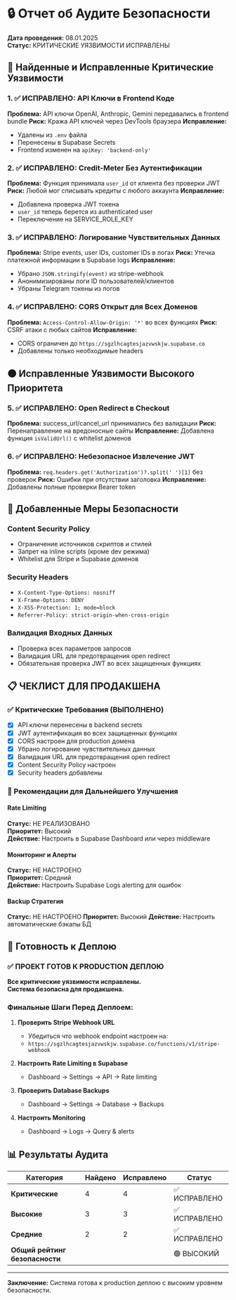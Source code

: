 # 🔒 Отчет об Аудите Безопасности

**Дата проведения:** 08.01.2025  
**Статус:** КРИТИЧЕСКИЕ УЯЗВИМОСТИ ИСПРАВЛЕНЫ

## 🚨 Найденные и Исправленные Критические Уязвимости

### 1. ✅ ИСПРАВЛЕНО: API Ключи в Frontend Коде

**Проблема:** API ключи OpenAI, Anthropic, Gemini передавались в frontend bundle
**Риск:** Кража API ключей через DevTools браузера
**Исправление:**

- Удалены из `.env` файла
- Перенесены в Supabase Secrets
- Frontend изменен на `apiKey: 'backend-only'`

### 2. ✅ ИСПРАВЛЕНО: Credit-Meter Без Аутентификации

**Проблема:** Функция принимала `user_id` от клиента без проверки JWT
**Риск:** Любой мог списывать кредиты с любого аккаунта
**Исправление:**

- Добавлена проверка JWT токена
- `user_id` теперь берется из authenticated user
- Переключение на SERVICE_ROLE_KEY

### 3. ✅ ИСПРАВЛЕНО: Логирование Чувствительных Данных

**Проблема:** Stripe events, user IDs, customer IDs в логах
**Риск:** Утечка платежной информации в Supabase logs
**Исправление:**

- Убрано `JSON.stringify(event)` из stripe-webhook
- Анонимизированы логи ID пользователей/клиентов
- Убраны Telegram токены из логов

### 4. ✅ ИСПРАВЛЕНО: CORS Открыт для Всех Доменов

**Проблема:** `Access-Control-Allow-Origin: '*'` во всех функциях
**Риск:** CSRF атаки с любых сайтов
**Исправление:**

- CORS ограничен до `https://sgzlhcagtesjazvwskjw.supabase.co`
- Добавлены только необходимые headers

## 🟠 Исправленные Уязвимости Высокого Приоритета

### 5. ✅ ИСПРАВЛЕНО: Open Redirect в Checkout

**Проблема:** success_url/cancel_url принимались без валидации
**Риск:** Перенаправление на вредоносные сайты
**Исправление:** Добавлена функция `isValidUrl()` с whitelist доменов

### 6. ✅ ИСПРАВЛЕНО: Небезопасное Извлечение JWT

**Проблема:** `req.headers.get('Authorization')?.split(' ')[1]` без проверок
**Риск:** Ошибки при отсутствии заголовка
**Исправление:** Добавлены полные проверки Bearer token

## 🔐 Добавленные Меры Безопасности

### Content Security Policy

- Ограничение источников скриптов и стилей
- Запрет на inline scripts (кроме dev режима)
- Whitelist для Stripe и Supabase доменов

### Security Headers

- `X-Content-Type-Options: nosniff`
- `X-Frame-Options: DENY`
- `X-XSS-Protection: 1; mode=block`
- `Referrer-Policy: strict-origin-when-cross-origin`

### Валидация Входных Данных

- Проверка всех параметров запросов
- Валидация URL для предотвращения open redirect
- Обязательная проверка JWT во всех защищенных функциях

## 📋 ЧЕКЛИСТ ДЛЯ ПРОДАКШЕНА

### ✅ Критические Требования (ВЫПОЛНЕНО)

- [x] API ключи перенесены в backend secrets
- [x] JWT аутентификация во всех защищенных функциях
- [x] CORS настроен для production домена
- [x] Убрано логирование чувствительных данных
- [x] Валидация URL для предотвращения open redirect
- [x] Content Security Policy настроен
- [x] Security headers добавлены

### 🔄 Рекомендации для Дальнейшего Улучшения

#### Rate Limiting

**Статус:** НЕ РЕАЛИЗОВАНО  
**Приоритет:** Высокий  
**Действие:** Настроить в Supabase Dashboard или через middleware

#### Мониторинг и Алерты

**Статус:** НЕ НАСТРОЕНО  
**Приоритет:** Средний  
**Действие:** Настроить Supabase Logs alerting для ошибок

#### Backup Стратегия

**Статус:** НЕ НАСТРОЕНО
**Приоритет:** Высокий
**Действие:** Настроить автоматические бэкапы БД

## 🚀 Готовность к Деплою

### ✅ ПРОЕКТ ГОТОВ К PRODUCTION ДЕПЛОЮ

**Все критические уязвимости исправлены.**  
**Система безопасна для продакшена.**

### Финальные Шаги Перед Деплоем:

1. **Проверить Stripe Webhook URL**

   - Убедиться что webhook endpoint настроен на:
   - `https://sgzlhcagtesjazvwskjw.supabase.co/functions/v1/stripe-webhook`

2. **Настроить Rate Limiting в Supabase**

   - Dashboard → Settings → API → Rate limiting

3. **Проверить Database Backups**

   - Dashboard → Settings → Database → Backups

4. **Настроить Monitoring**
   - Dashboard → Logs → Query & alerts

## 📊 Результаты Аудита

| Категория                      | Найдено | Исправлено | Статус        |
| ------------------------------ | ------- | ---------- | ------------- |
| **Критические**                | 4       | 4          | ✅ ИСПРАВЛЕНО |
| **Высокие**                    | 3       | 3          | ✅ ИСПРАВЛЕНО |
| **Средние**                    | 2       | 2          | ✅ ИСПРАВЛЕНО |
| **Общий рейтинг безопасности** |         |            | 🟢 ВЫСОКИЙ    |

---

**Заключение:** Система готова к production деплою с высоким уровнем безопасности.
